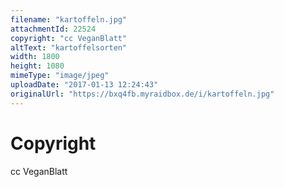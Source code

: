 ```yaml
---
filename: "kartoffeln.jpg"
attachmentId: 22524
copyright: "cc VeganBlatt"
altText: "kartoffelsorten"
width: 1800
height: 1080
mimeType: "image/jpeg"
uploadDate: "2017-01-13 12:24:43"
originalUrl: "https://bxq4fb.myraidbox.de/i/kartoffeln.jpg"
---
```


# Copyright

cc VeganBlatt
